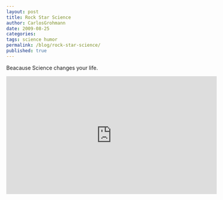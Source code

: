 ```yaml
---
layout: post
title: Rock Star Science
author: CarlosGrohmann
date: 2009-08-25
categories: 
tags: science humor 
permalink: /blog/rock-star-science/
published: true
---
```

Beacause Science changes your life.  

<iframe width="560" height="315" src="https://www.youtube.com/embed/AWoygjRBoas" frameborder="0" allow="accelerometer; autoplay; encrypted-media; gyroscope; picture-in-picture" allowfullscreen></iframe>
